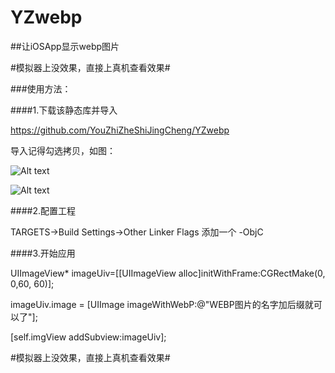 # YZwebp

##让iOSApp显示webp图片

#模拟器上没效果，直接上真机查看效果#

###使用方法：

####1.下载该静态库并导入

<https://github.com/YouZhiZheShiJingCheng/YZwebp>

导入记得勾选拷贝，如图：

![Alt text](/Users/zx/Desktop/1.png)

![Alt text](/Users/zx/Desktop/2.png)

####2.配置工程

TARGETS->Build Settings->Other Linker Flags 添加一个  -ObjC

####3.开始应用

UIImageView* imageUiv=[[UIImageView alloc]initWithFrame:CGRectMake(0, 0,60, 60)];

imageUiv.image = [UIImage imageWithWebP:@"WEBP图片的名字加后缀就可以了"];

[self.imgView addSubview:imageUiv];

#模拟器上没效果，直接上真机查看效果#


